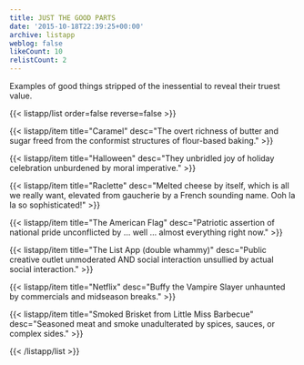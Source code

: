 ```yaml
---
title: JUST THE GOOD PARTS
date: '2015-10-18T22:39:25+00:00'
archive: listapp
weblog: false
likeCount: 10
relistCount: 2
---
```


Examples of good things stripped of the inessential to reveal their truest value.

<!--more-->

{{< listapp/list order=false reverse=false >}}

   {{< listapp/item title="Caramel"
      desc="The overt richness of butter and sugar freed from the conformist structures of flour-based baking." >}}

   {{< listapp/item title="Halloween"
      desc="They unbridled joy of holiday celebration unburdened by moral imperative." >}}

   {{< listapp/item title="Raclette"
      desc="Melted cheese by itself, which is all we really want, elevated from gaucherie by a French sounding name. Ooh la la so sophisticated!" >}}

   {{< listapp/item title="The American Flag"
      desc="Patriotic assertion of national pride unconflicted by … well … almost everything right now." >}}

   {{< listapp/item title="The List App (double whammy)"
      desc="Public creative outlet unmoderated AND social interaction unsullied by actual social interaction." >}}

   {{< listapp/item title="Netflix"
      desc="Buffy the Vampire Slayer unhaunted by commercials and midseason breaks." >}}

   {{< listapp/item title="Smoked Brisket from Little Miss Barbecue"
      desc="Seasoned meat and smoke unadulterated by spices, sauces, or complex sides." >}}

{{< /listapp/list >}}
